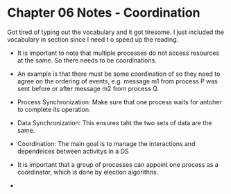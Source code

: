 # Chapter 06 Notes - Coordination 

Got tired of typing out the vocabulary and it got tiresome. I just included the vocabulary in section since I need t
o speed up the reading.

* It is important to note that multiple processes do not access resources at the same. So there needs to be coordinations.

* An example is that there must be some coordination of so they need to agree on the ordering of events, e.g. message m1 from process P was sent before or after message m2 from process Q.

* Process Synchronization: Make sure that one process waits for antoher to complete its operation. 

* Data Synchronization: This ensures taht the two sets of data are the same. 

* Coordination: The main goal is to manage the interactions and dependeices between activitys in a DS 

* It is important that a group of processes can appoint one process as a coordinator, which is done by election algorithns. 

* 
